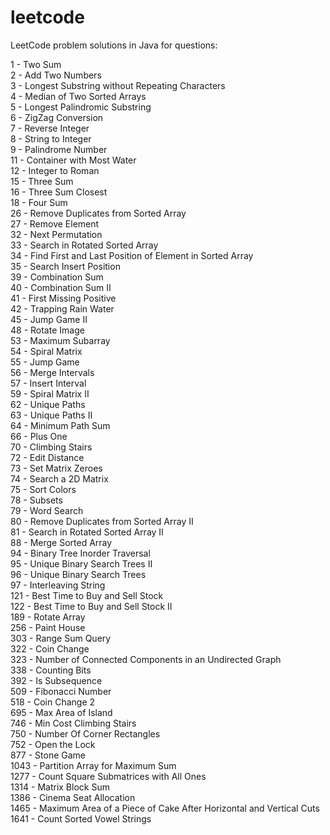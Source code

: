 # leetcode
LeetCode problem solutions in Java for questions:

1 - Two Sum<br>
2 - Add Two Numbers<br>
3 - Longest Substring without Repeating Characters<br>
4 - Median of Two Sorted Arrays<br>
5 - Longest Palindromic Substring<br>
6 - ZigZag Conversion<br>
7 - Reverse Integer<br>
8 - String to Integer<br>
9 - Palindrome Number<br>
11 - Container with Most Water<br>
12 - Integer to Roman<br>
15 - Three Sum<br>
16 - Three Sum Closest<br>
18 - Four Sum<br>
26 - Remove Duplicates from Sorted Array<br>
27 - Remove Element<br>
32 - Next Permutation<br>
33 - Search in Rotated Sorted Array<br>
34 - Find First and Last Position of Element in Sorted Array<br>
35 - Search Insert Position<br>
39 - Combination Sum<br>
40 - Combination Sum II<br>
41 - First Missing Positive<br>
42 - Trapping Rain Water<br>
45 - Jump Game II<br>
48 - Rotate Image<br>
53 - Maximum Subarray<br>
54 - Spiral Matrix<br>
55 - Jump Game<br>
56 - Merge Intervals<br>
57 - Insert Interval<br>
59 - Spiral Matrix II<br>
62 - Unique Paths<br>
63 - Unique Paths II<br>
64 - Minimum Path Sum<br>
66 - Plus One<br>
70 - Climbing Stairs<br>
72 - Edit Distance<br>
73 - Set Matrix Zeroes<br>
74 - Search a 2D Matrix<br>
75 - Sort Colors<br>
78 - Subsets<br>
79 - Word Search<br>
80 - Remove Duplicates from Sorted Array II<br>
81 - Search in Rotated Sorted Array II<br>
88 - Merge Sorted Array<br>
94 - Binary Tree Inorder Traversal<br>
95 - Unique Binary Search Trees II<br>
96 - Unique Binary Search Trees<br>
97 - Interleaving String<br>
121 - Best Time to Buy and Sell Stock<br>
122 - Best Time to Buy and Sell Stock II<br>
189 - Rotate Array<br>
256 - Paint House<br>
303 - Range Sum Query<br>
322 - Coin Change<br>
323 - Number of Connected Components in an Undirected Graph<br>
338 - Counting Bits<br>
392 - Is Subsequence<br>
509 - Fibonacci Number<br>
518 - Coin Change 2<br>
695 - Max Area of Island<br>
746 - Min Cost Climbing Stairs<br>
750 - Number Of Corner Rectangles<br>
752 - Open the Lock<br>
877 - Stone Game<br>
1043 - Partition Array for Maximum Sum<br>
1277 - Count Square Submatrices with All Ones<br>
1314 - Matrix Block Sum<br>
1386 - Cinema Seat Allocation<br>
1465 - Maximum Area of a Piece of Cake After Horizontal and Vertical Cuts<br>
1641 - Count Sorted Vowel Strings<br>